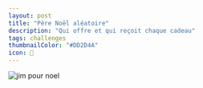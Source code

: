 ```yaml
---
layout: post
title: "Père Noël aléatoire"
description: "Qui offre et qui reçoit chaque cadeau"
tags: challenges
thumbnailColor: "#DD2D4A"
icon: 🎅
---
```


![jim pour noel](https://66.media.tumblr.com/5a99a7106ef46e54147bb5bd441a6963/tumblr_pk56qzVgz81vaskkeo1_500.gif)